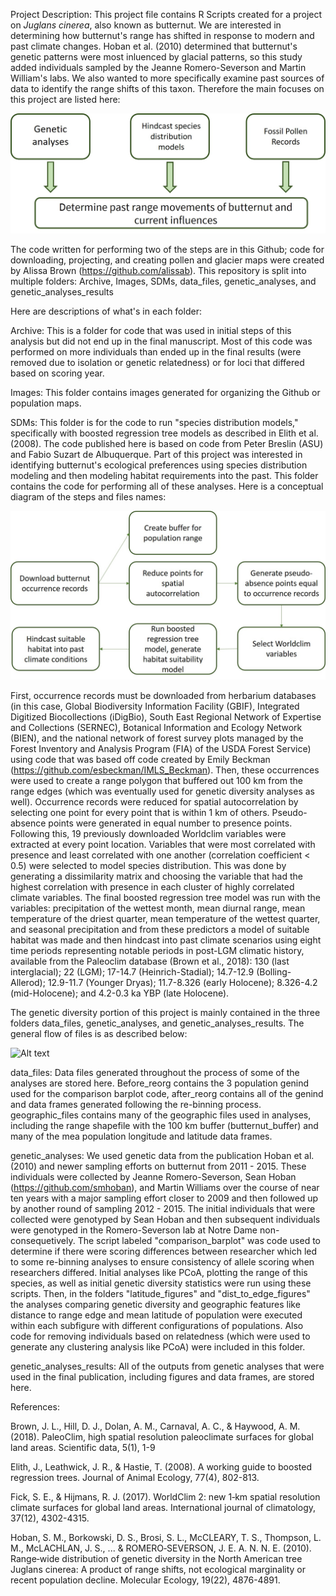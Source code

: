 Project Description:
This project file contains R Scripts created for a project on <i>Juglans cinerea</i>, also known as butternut. We are interested in determining how butternut's range has shifted in response to modern and past climate changes. Hoban et al. (2010) determined that butternut's genetic patterns were most inluenced by glacial patterns, so this study added individuals sampled by the Jeanne Romero-Severson and Martin William's labs. We also wanted to more specifically examine past sources of data to identify the range shifts of this taxon. Therefore the main focuses on this project are listed here: 

![Alt text](Images/worflow_github.jpg?raw=true "description of multi-faceted approach to this project, further described in text below.") 

The code written for performing two of the steps are in this Github; code for downloading, projecting, and creating pollen and glacier maps were created by Alissa Brown (https://github.com/alissab). This repository is split into multiple folders: Archive, Images, SDMs, data_files, genetic_analyses, and genetic_analyses_results

Here are descriptions of what's in each folder: 

Archive: This is a folder for code that was used in initial steps of this analysis but did not end up in the final manuscript. Most of this code was performed on more individuals than ended up in the final results (were removed due to isolation or genetic relatedness) or for loci that differed based on scoring year. 

Images: This folder contains images generated for organizing the Github or population maps. 

SDMs: This folder is for the code to run "species distribution models," specifically with boosted regression tree models as described in Elith et al. (2008). The code published here is based on code from Peter Breslin (ASU) and Fabio Suzart de Albuquerque. Part of this project was interested in identifying butternut's ecological preferences using species distribution modeling and then modeling habitat requirements into the past. This folder contains the code for performing all of these analyses. Here is a conceptual diagram of the steps and files names: 

![Alt text](Images/SDM_flowchat.jpg?raw=true "Flowchart for species distribution models, further described in text below") 

First, occurrence records must be downloaded from herbarium databases (in this case, Global Biodiversity Information Facility (GBIF), Integrated Digitized Biocollections (iDigBio), South East Regional Network of Expertise and Collections (SERNEC), Botanical Information and Ecology Network (BIEN), and the national network of forest survey plots managed by the Forest Inventory and Analysis Program (FIA) of the USDA Forest Service) using code that was based off code created by Emily Beckman (https://github.com/esbeckman/IMLS_Beckman). Then, these occurrences were used to create a range polygon that buffered out 100 km from the range edges (which was eventually used for genetic diversity analyses as well). Occurrence records were reduced for spatial autocorrelation by selecting one point for every point that is within 1 km of others. Pseudo-absence points were generated in equal number to presence points. Following this, 19 previously downloaded Worldclim variables were extracted at every point location. Variables that were most correlated with presence and least correlated with one another (correlation coefficient < 0.5) were selected to model species distribution. This was done by generating a dissimilarity matrix and choosing the variable that had the highest correlation with presence in each cluster of highly correlated climate variables. The final boosted regression tree model was run with the variables: precipitation of the wettest month, mean diurnal range, mean temperature of the driest quarter, mean temperature of the wettest quarter, and seasonal precipitation and from these predictors a model of suitable habitat was made and then hindcast into past climate scenarios using eight time periods representing notable periods in post-LGM climatic history, available from the Paleoclim database (Brown et al., 2018): 130 (last interglacial); 22 (LGM); 17-14.7 (Heinrich-Stadial); 14.7-12.9 (Bolling-Allerod); 12.9-11.7 (Younger Dryas); 11.7-8.326 (early Holocene); 8.326-4.2 (mid-Holocene); and 4.2-0.3 ka YBP (late Holocene). 

The genetic diversity portion of this project is mainly contained in the three folders data_files, genetic_analyses, and genetic_analyses_results. The general flow of files is as described below: 

![Alt text](Images/gendiv_flowchart.jpg.jpg?raw=true "Flowchart for genetic diversity results, more detail in the text below") 

data_files: Data files generated throughout the process of some of the analyses are stored here. Before_reorg contains the 3 population genind used for the comparison barplot code, after_reorg contains all of the genind and data frames generated following the re-binning process. geographic_files contains many of the geographic files used in analyses, including the range shapefile with the 100 km buffer (butternut_buffer) and many of the mea population longitude and latitude data frames. 

genetic_analyses: We used genetic data from the publication Hoban et al. (2010) and newer sampling efforts on butternut from 2011 - 2015. These individuals were collected by Jeanne Romero-Severson, Sean Hoban (https://github.com/smhoban), and Martin Williams over the course of near ten years with a major sampling effort closer to 2009 and then followed up by another round of sampling 2012 - 2015. The initial individuals that were collected were genotyped by Sean Hoban and then subsequent individuals were genotyped in the Romero-Severson lab at Notre Dame non-consequetively. The script labeled "comparison_barplot" was code used to determine if there were scoring differences between researcher which led to some re-binning analyses to ensure consistency of allele scoring when researchers differed. Initial analyses like PCoA, plotting the range of this species, as well as initial genetic diversity statistics were run using these scripts. Then, in the folders "latitude_figures" and "dist_to_edge_figures" the analyses comparing genetic diversity and geographic features like distance to range edge and mean latitude of population were executed within each subfigure with different configurations of populations. Also code for removing individuals based on relatedness (which were used to generate any clustering analysis like PCoA) were included in this folder.

genetic_analyses_results: All of the outputs from genetic analyses that were used in the final publication, including figures and data frames, are stored here. 
 
References: 

Brown, J. L., Hill, D. J., Dolan, A. M., Carnaval, A. C., & Haywood, A. M. (2018). PaleoClim, high spatial resolution paleoclimate surfaces for global land areas. Scientific data, 5(1), 1-9

Elith, J., Leathwick, J. R., & Hastie, T. (2008). A working guide to boosted regression trees. Journal of Animal Ecology, 77(4), 802-813.

Fick, S. E., & Hijmans, R. J. (2017). WorldClim 2: new 1‐km spatial resolution climate surfaces for global land areas. International journal of climatology, 37(12), 4302-4315.

Hoban, S. M., Borkowski, D. S., Brosi, S. L., McCLEARY, T. S., Thompson, L. M., McLACHLAN, J. S., ... & ROMERO‐SEVERSON, J. E. A. N. N. E. (2010). Range‐wide distribution of genetic diversity in the North American tree Juglans cinerea: A product of range shifts, not ecological marginality or recent population decline. Molecular Ecology, 19(22), 4876-4891.
